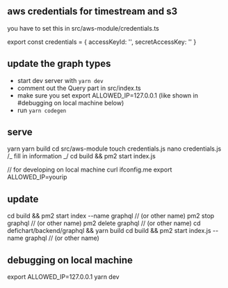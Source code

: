 ## aws credentials for timestream and s3

you have to set this in src/aws-module/credentials.ts

export const credentials = {
accessKeyId: '',
secretAccessKey: ''
}

## update the graph types

- start dev server with `yarn dev`
- comment out the Query part in src/index.ts
- make sure you set export ALLOWED_IP=127.0.0.1 (like shown in #debugging on local machine below)
- run `yarn codegen`

## serve

yarn
yarn build
cd src/aws-module
touch credentials.js
nano credentials.js
/_ fill in information _/
cd build && pm2 start index.js

// for developing on local machine
curl ifconfig.me
export ALLOWED_IP=yourip

## update

cd build && pm2 start index --name graphql // (or other name)
pm2 stop graphql // (or other name)
pm2 delete graphql // (or other name)
cd defichart/backend/graphql && yarn build
cd build && pm2 start index.js --name graphql // (or other name)

## debugging on local machine

export ALLOWED_IP=127.0.0.1
yarn dev
